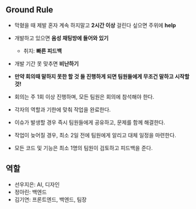 ## Ground Rule

- 막혔을 때 제발 혼자 계속 하지말고 **2시간 이상** 걸린다 싶으면 주위에 **help**
- 개발하고 있으면 **음성 채팅방에 들어와 있기**
    - 취지: **빠른 피드백**
- 개발 기간 못 맞추면 **비난하기**
- **만약 회의때 말하지 못한 할 것 들 진행하게 되면 팀원들에게 무조건 말하고 시작할 것!**

- 회의는 주 1회 이상 진행하며, 모든 팀원은 회의에 참석해야 한다.
- 각자의 역할과 기한에 맞춰 작업을 완료한다.
  
- 이슈가 발생할 경우 즉시 팀원들에게 공유하고, 문제를 함께 해결한다.
- 작업이 늦어질 경우, 최소 2일 전에 팀원에게 알리고 대체 일정을 마련한다.

- 모든 코드 및 기능은 최소 1명의 팀원이 검토하고 피드백을 준다.


## 역할
- 선우지은: AI, 디자인
- 정아린: 백엔드
- 김기연: 프론트엔드, 백엔드, 팀장
